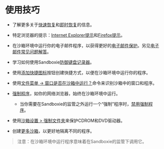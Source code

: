 # 使用技巧

* 了解更多关于[快速恢复](QuickRecovery.md)和[即时恢复](ImmediateRecovery.md)的信息。

* 特定浏览器的提示：[Internet Explorer提示](InternetExplorerTips.md)和[Firefox提示](FirefoxTips.md)。

* 在沙箱环境中运行你的电子邮件程序，以获得更好的[电子邮件保护](EmailProtection.md)。另见[电子邮件常见问题解答](FAQEmail.md)。

* 学习如何使用Sandboxie[防御键盘记录器](DetectingKeyLoggers.md#defending-against-key-logger)。

* 使用[添加快捷图标](ConfigureMenu.md#windows-shell-integration)按钮创建快捷方式，以便在沙箱环境中运行你的程序。

* 使用[文件菜单 -> 窗口是否在沙箱中运行？](FileMenu.md#is-window-sandboxed)命令来识别沙箱中的窗口和程序。

* [强制程序](ProgramStartSettings.md#forced-programs)，如你的网络浏览器，始终在沙箱环境中运行。

  * 当你需要在Sandboxie的监管之外运行一个“强制”程序时，[禁用强制程序](FileMenu.md#disable-forced-programs)。

* 使用[沙箱设置 > 强制文件夹](ProgramStartSettings.md#forced-folders)来保护CDROM和DVD驱动器。

* 创建[更多沙箱](SandboxMenu.md#create-new-sandbox)，以更好地隔离不同的程序。

> 注意：在沙箱环境中运行程序意味着在Sandboxie的监管下调用它。
